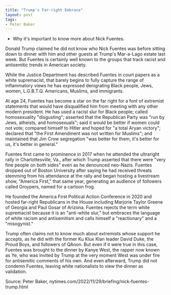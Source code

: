 ```yaml
---
title: "Trump's Far-right Embrace"
layout: post
tags:
- Peter Baker
---
```


- Why it's important to know more about Nick Fuentes.

Donald Trump claimed he did not know who Nick Fuentes was before sitting down to dinner with him and other guests at Trump's Mar-a-Lago estate last week. But Fuentes is certainly well known to the groups that track racist and antisemitic trends in American society.

While the Justice Department has described Fuentes in court papers as a white supremacist, that barely begins to fully capture the range of inflammatory views he has expressed denigrating Black people, Jews, women, L.G.B.T.Q. Americans, Muslims, and immigrants.

At age 24, Fuentes has become a star on the far right for a font of extremist statements that would have disqualified him from meeting with any other modern president. He has used a racist slur for Black people; called homosexuality "disgusting"; asserted that the Republican Party was "run by Jews, atheists, and homosexuals"; said it would be better if women could not vote; compared himself to Hitler and hoped for "a total Aryan victory"; declared that "the First Amendment was not written for Muslims"; and maintained that Jim Crow segregation "was better for them, it's better for us, it's better in general."

Fuentes first came to prominence in 2017 when he attended the ultraright rally in Charlottesville, Va., after which Trump asserted that there were "very fine people on both sides" even as he denounced neo-Nazis. Fuentes dropped out of Boston University after saying he had received threats stemming from his attendance at the rally and began hosting a livestream show, "America First," that same year, generating an audience of followers called Groypers, named for a cartoon frog.

He founded the America First Political Action Conference in 2020 and hosted far-right Republicans in the House including Marjorie Taylor Greene of Georgia and Paul Gosar of Arizona. Fuentes rejects the term white supremacist because it is an "anti-white slur," but embraces the language of white racism and antisemitism and calls himself a "reactionary" and a "misogynist."

Trump often claims not to know much about extremists whose support he accepts, as he did with the former Ku Klux Klan leader David Duke, the Proud Boys, and followers of QAnon. But even if it were true in this case, Fuentes was brought to the dinner by Kanye West, the rapper now known as Ye, who was invited by Trump at the very moment West was under fire for antisemitic comments of his own. And even afterward, Trump did not condemn Fuentes, leaving white nationalists to view the dinner as validation.

Source: Peter Baker, nytimes.com/2022/11/29/briefing/nick-fuentes-trump.html
